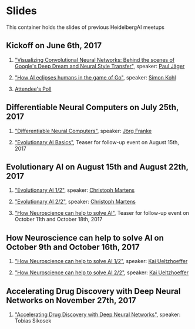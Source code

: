 # Slides

This container holds the slides of previous HeidelbergAI meetups

## Kickoff on June 6th, 2017

1) ["Visualizing Convolutional Neural Networks: Behind the scenes of Google's Deep Dream and Neural Style Transfer"](https://HeidelbergAI.github.io/slides/KickOff/UnderstandCNN/), speaker: [Paul Jäger](https://twitter.com/pfjaeger)

2) ["How AI eclipses humans in the game of Go"](https://heidelbergai.github.io/slides/KickOff/AlphaGo/), speaker: [Simon Kohl](https://twitter.com/saakohl)

3) [Attendee's Poll](https://heidelbergai.github.io/slides/KickOff/Feedback/)


## Differentiable Neural Computers on July 25th, 2017

1) ["Differentiable Neural Computers"](https://HeidelbergAI.github.io/slides/DifferentiableNeuralComputers/DNC_Talk/DNC_HDAI.pdf), speaker: [Jörg Franke](https://github.com/joergfranke)

2) ["Evolutionary AI Basics"](https://HeidelbergAI.github.io/slides/DifferentiableNeuralComputers/TeaserNEAT/), Teaser for follow-up event on August 15th, 2017




## Evolutionary AI on August 15th and August 22th, 2017

1) ["Evolutionary AI 1/2"](https://heidelbergai.github.io/slides/EvolutionaryAI/AI-Workshop/part-01.html), speaker: [Christoph Martens](https://github.com/cookiengineer/)

2) ["Evolutionary AI 2/2"](https://heidelbergai.github.io/slides/EvolutionaryAI/AI-Workshop/part-02.html), speaker: [Christoph Martens](https://github.com/cookiengineer/)

3) ["How Neuroscience can help to solve AI"](https://HeidelbergAI.github.io/slides/EvolutionaryAI/TeaserNeuro/neuro_teaser.pdf), Teaser for follow-up event on October 11th and October 18th, 2017


## How Neuroscience can help to solve AI on October 9th and October 16th, 2017

1) ["How Neuroscience can help to solve AI 1/2"](https://heidelbergai.github.io/slides/NeuroScienceInAI/active_inference_1009_1.pdf), speaker: [Kai Ueltzhoeffer](https://kaiu.me/)


2) ["How Neuroscience can help to solve AI 2/2"](https://heidelbergai.github.io/slides/NeuroScienceInAI/active_inference_1016_2.pdf), speaker: [Kai Ueltzhoeffer](https://kaiu.me/)

## Accelerating Drug Discovery with Deep Neural Networks on November 27th, 2017

1) ["Accelerating Drug Discovery with Deep Neural Networks"](https://heidelbergai.github.io/slides/DrugDiscovery/drug_discovery.pdf), speaker: Tobias Sikosek

